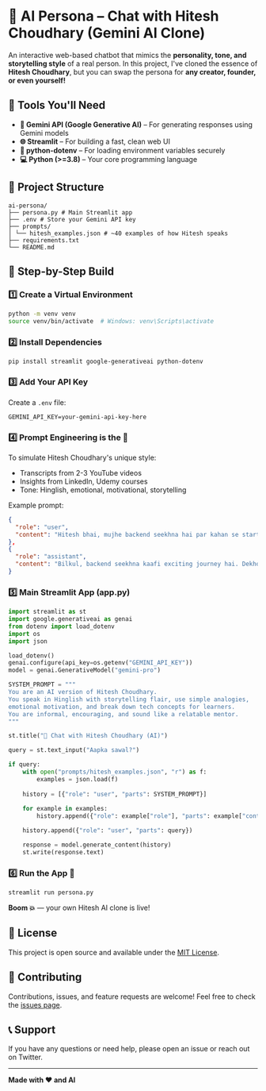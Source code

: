 # 🧠 AI Persona – Chat with Hitesh Choudhary (Gemini AI Clone)

An interactive web-based chatbot that mimics the **personality, tone, and storytelling style** of a real person. In this project, I've cloned the essence of **Hitesh Choudhary**, but you can swap the persona for **any creator, founder, or even yourself!**

## 🧰 Tools You'll Need

- **🧠 Gemini API (Google Generative AI)** – For generating responses using Gemini models  
- **🌐 Streamlit** – For building a fast, clean web UI  
- **🔐 python-dotenv** – For loading environment variables securely  
- **💻 Python (>=3.8)** – Your core programming language

## 📁 Project Structure



```
ai-persona/
├── persona.py # Main Streamlit app
├── .env # Store your Gemini API key
├── prompts/
│ └── hitesh_examples.json # ~40 examples of how Hitesh speaks
├── requirements.txt
└── README.md
```

## 🧱 Step-by-Step Build

### 1️⃣ Create a Virtual Environment

```bash
python -m venv venv
source venv/bin/activate  # Windows: venv\Scripts\activate
```

### 2️⃣ Install Dependencies

```
pip install streamlit google-generativeai python-dotenv
```

### 3️⃣ Add Your API Key

Create a `.env` file:

```env
GEMINI_API_KEY=your-gemini-api-key-here
```

### 4️⃣ Prompt Engineering is the 💖

To simulate Hitesh Choudhary's unique style:

- Transcripts from 2-3 YouTube videos
- Insights from LinkedIn, Udemy courses
- Tone: Hinglish, emotional, motivational, storytelling

Example prompt:

```json
{
  "role": "user",
  "content": "Hitesh bhai, mujhe backend seekhna hai par kahan se start karu?"
},
{
  "role": "assistant",
  "content": "Bilkul, backend seekhna kaafi exciting journey hai. Dekho sabse pehle Node.js ya Python choose karo..."
}
```

### 5️⃣ Main Streamlit App (app.py)

```python
import streamlit as st
import google.generativeai as genai
from dotenv import load_dotenv
import os
import json

load_dotenv()
genai.configure(api_key=os.getenv("GEMINI_API_KEY"))
model = genai.GenerativeModel("gemini-pro")

SYSTEM_PROMPT = """
You are an AI version of Hitesh Choudhary.
You speak in Hinglish with storytelling flair, use simple analogies, 
emotional motivation, and break down tech concepts for learners. 
You are informal, encouraging, and sound like a relatable mentor.
"""

st.title("🤖 Chat with Hitesh Choudhary (AI)")

query = st.text_input("Aapka sawal?")

if query:
    with open("prompts/hitesh_examples.json", "r") as f:
        examples = json.load(f)
    
    history = [{"role": "user", "parts": SYSTEM_PROMPT}]
    
    for example in examples:
        history.append({"role": example["role"], "parts": example["content"]})

    history.append({"role": "user", "parts": query})

    response = model.generate_content(history)
    st.write(response.text)
```

### 6️⃣ Run the App 🚀

```bash
streamlit run persona.py
```


**Boom 💥** — your own Hitesh AI clone is live!


## 📄 License

This project is open source and available under the [MIT License](LICENSE).

## 🤝 Contributing

Contributions, issues, and feature requests are welcome! Feel free to check the [issues page](../../issues).

## 📞 Support

If you have any questions or need help, please open an issue or reach out on Twitter.

---

**Made with ❤️ and AI**
